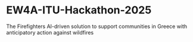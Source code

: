 # EW4A-ITU-Hackathon-2025
The Firefighters AI-driven solution to support communities in Greece with anticipatory action against wildfires
